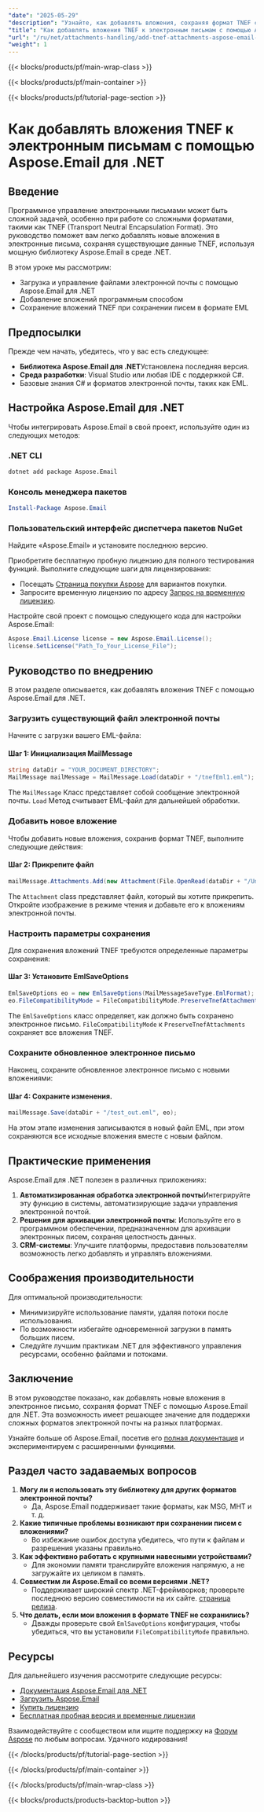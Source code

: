 ```yaml
---
"date": "2025-05-29"
"description": "Узнайте, как добавлять вложения, сохраняя формат TNEF с помощью Aspose.Email для .NET. Следуйте этому пошаговому руководству, чтобы эффективно управлять вложениями электронной почты."
"title": "Как добавлять вложения TNEF к электронным письмам с помощью Aspose.Email для .NET"
"url": "/ru/net/attachments-handling/add-tnef-attachments-aspose-email-net/"
"weight": 1
---
```


{{< blocks/products/pf/main-wrap-class >}}

{{< blocks/products/pf/main-container >}}

{{< blocks/products/pf/tutorial-page-section >}}
# Как добавлять вложения TNEF к электронным письмам с помощью Aspose.Email для .NET

## Введение

Программное управление электронными письмами может быть сложной задачей, особенно при работе со сложными форматами, такими как TNEF (Transport Neutral Encapsulation Format). Это руководство поможет вам легко добавлять новые вложения в электронные письма, сохраняя существующие данные TNEF, используя мощную библиотеку Aspose.Email в среде .NET.

В этом уроке мы рассмотрим:
- Загрузка и управление файлами электронной почты с помощью Aspose.Email для .NET
- Добавление вложений программным способом
- Сохранение вложений TNEF при сохранении писем в формате EML

## Предпосылки

Прежде чем начать, убедитесь, что у вас есть следующее:
- **Библиотека Aspose.Email для .NET**Установлена последняя версия.
- **Среда разработки**: Visual Studio или любая IDE с поддержкой C#.
- Базовые знания C# и форматов электронной почты, таких как EML.

## Настройка Aspose.Email для .NET

Чтобы интегрировать Aspose.Email в свой проект, используйте один из следующих методов:

### .NET CLI
```bash
dotnet add package Aspose.Email
```

### Консоль менеджера пакетов
```powershell
Install-Package Aspose.Email
```

### Пользовательский интерфейс диспетчера пакетов NuGet
Найдите «Aspose.Email» и установите последнюю версию.

Приобретите бесплатную пробную лицензию для полного тестирования функций. Выполните следующие шаги для лицензирования:
- Посещать [Страница покупки Aspose](https://purchase.aspose.com/buy) для вариантов покупки.
- Запросите временную лицензию по адресу [Запрос на временную лицензию](https://purchase.aspose.com/temporary-license/).

Настройте свой проект с помощью следующего кода для настройки Aspose.Email:
```csharp
Aspose.Email.License license = new Aspose.Email.License();
license.SetLicense("Path_To_Your_License_File");
```

## Руководство по внедрению

В этом разделе описывается, как добавлять вложения TNEF с помощью Aspose.Email для .NET.

### Загрузить существующий файл электронной почты

Начните с загрузки вашего EML-файла:

#### Шаг 1: Инициализация MailMessage
```csharp
string dataDir = "YOUR_DOCUMENT_DIRECTORY";
MailMessage mailMessage = MailMessage.Load(dataDir + "/tnefEml1.eml");
```
The `MailMessage` Класс представляет собой сообщение электронной почты. `Load` Метод считывает EML-файл для дальнейшей обработки.

### Добавить новое вложение

Чтобы добавить новые вложения, сохранив формат TNEF, выполните следующие действия:

#### Шаг 2: Прикрепите файл
```csharp
mailMessage.Attachments.Add(new Attachment(File.OpenRead(dataDir + "/Untitled.jpg"), "Untitled.jpg", "image/jpg"));
```
The `Attachment` class представляет файл, который вы хотите прикрепить. Откройте изображение в режиме чтения и добавьте его к вложениям электронной почты.

### Настроить параметры сохранения

Для сохранения вложений TNEF требуются определенные параметры сохранения:

#### Шаг 3: Установите EmlSaveOptions
```csharp
EmlSaveOptions eo = new EmlSaveOptions(MailMessageSaveType.EmlFormat);
eo.FileCompatibilityMode = FileCompatibilityMode.PreserveTnefAttachments;
```
The `EmlSaveOptions` класс определяет, как должно быть сохранено электронное письмо. `FileCompatibilityMode` к `PreserveTnefAttachments` сохраняет все вложения TNEF.

### Сохраните обновленное электронное письмо

Наконец, сохраните обновленное электронное письмо с новыми вложениями:

#### Шаг 4: Сохраните изменения.
```csharp
mailMessage.Save(dataDir + "/test_out.eml", eo);
```
На этом этапе изменения записываются в новый файл EML, при этом сохраняются все исходные вложения вместе с новым файлом.

## Практические применения

Aspose.Email для .NET полезен в различных приложениях:
1. **Автоматизированная обработка электронной почты**Интегрируйте эту функцию в системы, автоматизирующие задачи управления электронной почтой.
2. **Решения для архивации электронной почты**: Используйте его в программном обеспечении, предназначенном для архивации электронных писем, сохраняя целостность данных.
3. **CRM-системы**: Улучшите платформы, предоставив пользователям возможность легко добавлять и управлять вложениями.

## Соображения производительности

Для оптимальной производительности:
- Минимизируйте использование памяти, удаляя потоки после использования.
- По возможности избегайте одновременной загрузки в память больших писем.
- Следуйте лучшим практикам .NET для эффективного управления ресурсами, особенно файлами и потоками.

## Заключение

В этом руководстве показано, как добавлять новые вложения в электронное письмо, сохраняя формат TNEF с помощью Aspose.Email для .NET. Эта возможность имеет решающее значение для поддержки сложных форматов электронной почты на разных платформах.

Узнайте больше об Aspose.Email, посетив его [полная документация](https://reference.aspose.com/email/net/) и экспериментируем с расширенными функциями.

## Раздел часто задаваемых вопросов

1. **Могу ли я использовать эту библиотеку для других форматов электронной почты?**
   - Да, Aspose.Email поддерживает такие форматы, как MSG, MHT и т. д.
2. **Какие типичные проблемы возникают при сохранении писем с вложениями?**
   - Во избежание ошибок доступа убедитесь, что пути к файлам и разрешения указаны правильно.
3. **Как эффективно работать с крупными навесными устройствами?**
   - Для экономии памяти транслируйте вложения напрямую, а не загружайте их целиком в память.
4. **Совместим ли Aspose.Email со всеми версиями .NET?**
   - Поддерживает широкий спектр .NET-фреймворков; проверьте последнюю версию совместимости на их сайте. [страница релиза](https://releases.aspose.com/email/net/).
5. **Что делать, если мои вложения в формате TNEF не сохранились?**
   - Дважды проверьте свой `EmlSaveOptions` конфигурация, чтобы убедиться, что вы установили `FileCompatibilityMode` правильно.

## Ресурсы

Для дальнейшего изучения рассмотрите следующие ресурсы:
- [Документация Aspose.Email для .NET](https://reference.aspose.com/email/net/)
- [Загрузить Aspose.Email](https://releases.aspose.com/email/net/)
- [Купить лицензию](https://purchase.aspose.com/buy)
- [Бесплатная пробная версия и временные лицензии](https://releases.aspose.com/email/net/)

Взаимодействуйте с сообществом или ищите поддержку на [Форум Aspose](https://forum.aspose.com/c/email/10) по любым вопросам. Удачного кодирования!

{{< /blocks/products/pf/tutorial-page-section >}}

{{< /blocks/products/pf/main-container >}}

{{< /blocks/products/pf/main-wrap-class >}}

{{< blocks/products/products-backtop-button >}}